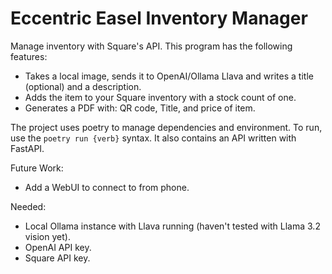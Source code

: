 # Eccentric Easel Inventory Manager
Manage inventory with Square's API. This program has the following features:
  - Takes a local image, sends it to OpenAI/Ollama Llava and writes a title (optional) and a description.
  - Adds the item to your Square inventory with a stock count of one.
  - Generates a PDF with: QR code, Title, and price of item.

The project uses poetry to manage dependencies and environment. To run, use the `poetry run {verb}` syntax. It also contains an API written with FastAPI.


Future Work:
  - Add a WebUI to connect to from phone.

Needed:
  - Local Ollama instance with Llava running (haven't tested with Llama 3.2 vision yet).
  - OpenAI API key.
  - Square API key.

